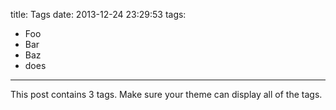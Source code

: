 title: Tags
date: 2013-12-24 23:29:53
tags:
- Foo
- Bar
- Baz
- does
---

This post contains 3 tags. Make sure your theme can display all of the tags.